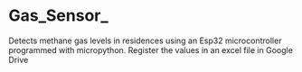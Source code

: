 # Gas_Sensor_
Detects methane gas levels in residences using an Esp32 microcontroller programmed with micropython. Register the values ​​in an excel file in Google Drive
